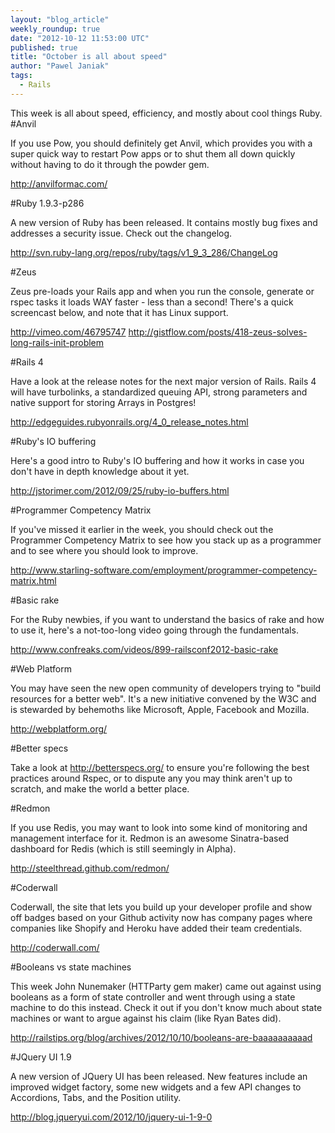 ```yaml
---
layout: "blog_article"
weekly_roundup: true
date: "2012-10-12 11:53:00 UTC"
published: true
title: "October is all about speed"
author: "Pawel Janiak"
tags:
  - Rails
---
```


This week is all about speed, efficiency, and mostly about cool things Ruby.
#Anvil

If you use Pow, you should definitely get Anvil, which provides you with a super quick way to restart Pow apps or to shut them all down quickly without having to do it through the powder gem.

http://anvilformac.com/

#Ruby 1.9.3-p286

A new version of Ruby has been released. It contains mostly bug fixes and addresses a security issue. Check out the changelog.

http://svn.ruby-lang.org/repos/ruby/tags/v1_9_3_286/ChangeLog

#Zeus

Zeus pre-loads your Rails app and when you run the console, generate or rspec tasks it loads WAY faster - less than a second! There's a quick screencast below, and note that it has Linux support.

http://vimeo.com/46795747
http://gistflow.com/posts/418-zeus-solves-long-rails-init-problem

#Rails 4

Have a look at the release notes for the next major version of Rails. Rails 4 will have turbolinks, a standardized queuing API, strong parameters and native support for storing Arrays in Postgres!

http://edgeguides.rubyonrails.org/4_0_release_notes.html

#Ruby's IO buffering

Here's a good intro to Ruby's IO buffering and how it works in case you don't have in depth knowledge about it yet.

http://jstorimer.com/2012/09/25/ruby-io-buffers.html

#Programmer Competency Matrix

If you've missed it earlier in the week, you should check out the Programmer Competency Matrix to see how you stack up as a programmer and to see where you should look to improve.

http://www.starling-software.com/employment/programmer-competency-matrix.html

#Basic rake

For the Ruby newbies, if you want to understand the basics of rake and how to use it, here's a not-too-long video going through the fundamentals.

http://www.confreaks.com/videos/899-railsconf2012-basic-rake

#Web Platform

You may have seen the new open community of developers trying to "build resources for a better web". It's a new initiative convened by the W3C and is stewarded by behemoths like Microsoft, Apple, Facebook and Mozilla.

http://webplatform.org/

#Better specs

Take a look at http://betterspecs.org/ to ensure you're following the best practices around Rspec, or to dispute any you may think aren't up to scratch, and make the world a better place.

#Redmon

If you use Redis, you may want to look into some kind of monitoring and management interface for it. Redmon is an awesome Sinatra-based dashboard for Redis (which is still seemingly in Alpha).

http://steelthread.github.com/redmon/

#Coderwall

Coderwall, the site that lets you build up your developer profile and show off badges based on your Github activity now has company pages where companies like Shopify and Heroku have added their team credentials.

http://coderwall.com/

#Booleans vs state machines

This week John Nunemaker (HTTParty gem maker) came out against using booleans as a form of state controller and went through using a state machine to do this instead. Check it out if you don't know much about state machines or want to argue against his claim (like Ryan Bates did).

http://railstips.org/blog/archives/2012/10/10/booleans-are-baaaaaaaaaad

#JQuery UI 1.9

A new version of JQuery UI has been released. New features include an improved widget factory, some new widgets and a few API changes to Accordions, Tabs, and the Position utility.

http://blog.jqueryui.com/2012/10/jquery-ui-1-9-0

